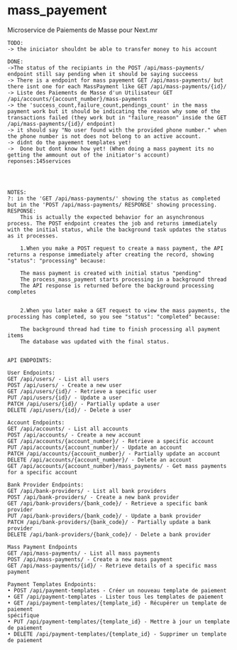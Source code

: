 # mass_payement
Microservice de Paiements de Masse pour Next.mr

    TODO:
    -> the iniciator shouldnt be able to transfer money to his account

    DONE:
    ->The status of the recipiants in the POST /api/mass-payments/ endpoint still say pending when it should be saying succeess
    -> There is a endpoint for mass payement GET /api/mass-payments/ but there isnt one for each MassPayment like GET /api/mass-payments/{id}/
    -> Liste des Paiements de Masse d'un Utilisateur GET /api/accounts/{account_number}/mass-payments
    -> the 'success_count,failure_count,pendings_count' in the mass payment work but it should be indicating the reason why some of the transactions failed (they work but in "failure_reason" inside the GET /api/mass-payments/{id}/ endpoint)
    -> it should say "No user found with the provided phone number." when the phone number is not does not belong to an active account.
    -> didnt do the payement templates yet!
    ->  Done but dont know how yet! (When doing a mass payment its no getting the ammount out of the initiator's account) reponses:145services




    NOTES:
    ?: in the 'GET /api/mass-payments/' showing the status as completed but in the 'POST /api/mass-payments/ RESPONSE' showing processing.
    RESPONSE:
        This is actually the expected behavior for an asynchronous process. The POST endpoint creates the job and returns immediately with the initial status, while the background task updates the status as it processes.

        1.When you make a POST request to create a mass payment, the API returns a response immediately after creating the record, showing "status": "processing" because:

        The mass payment is created with initial status "pending"
        The process_mass_payment starts processing in a background thread
        The API response is returned before the background processing completes


        2.When you later make a GET request to view the mass payments, the processing has completed, so you see "status": "completed" because:

        The background thread had time to finish processing all payment items
        The database was updated with the final status.


    API ENDPOINTS:

    User Endpoints:
    GET /api/users/ - List all users
    POST /api/users/ - Create a new user
    GET /api/users/{id}/ - Retrieve a specific user
    PUT /api/users/{id}/ - Update a user
    PATCH /api/users/{id}/ - Partially update a user
    DELETE /api/users/{id}/ - Delete a user

    Account Endpoints:
    GET /api/accounts/ - List all accounts
    POST /api/accounts/ - Create a new account
    GET /api/accounts/{account_number}/ - Retrieve a specific account
    PUT /api/accounts/{account_number}/ - Update an account
    PATCH /api/accounts/{account_number}/ - Partially update an account
    DELETE /api/accounts/{account_number}/ - Delete an account
    GET /api/accounts/{account_number}/mass_payments/ - Get mass payments for a specific account

    Bank Provider Endpoints:
    GET /api/bank-providers/ - List all bank providers
    POST /api/bank-providers/ - Create a new bank provider
    GET /api/bank-providers/{bank_code}/ - Retrieve a specific bank provider
    PUT /api/bank-providers/{bank_code}/ - Update a bank provider
    PATCH /api/bank-providers/{bank_code}/ - Partially update a bank provider
    DELETE /api/bank-providers/{bank_code}/ - Delete a bank provider

    Mass Payment Endpoints
    GET /api/mass-payments/ - List all mass payments
    POST /api/mass-payments/ - Create a new mass payment
    GET /api/mass-payments/{id}/ - Retrieve details of a specific mass payment

    Payment Templates Endpoints:
    • POST /api/payment-templates - Créer un nouveau template de paiement
    • GET /api/payment-templates - Lister tous les templates de paiement
    • GET /api/payment-templates/{template_id} - Récupérer un template de paiement
    spécifique
    • PUT /api/payment-templates/{template_id} - Mettre à jour un template de paiement
    • DELETE /api/payment-templates/{template_id} - Supprimer un template de paiement